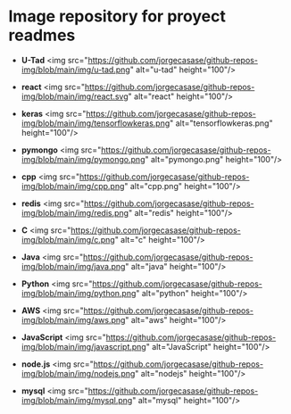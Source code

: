 # Image repository for proyect readmes

- **U-Tad** \<img src="https://github.com/jorgecasase/github-repos-img/blob/main/img/u-tad.png" alt="u-tad" height="100"/>

- **react** \<img src="https://github.com/jorgecasase/github-repos-img/blob/main/img/react.svg" alt="react" height="100"/>

- **keras** \<img src="https://github.com/jorgecasase/github-repos-img/blob/main/img/tensorflowkeras.png" alt="tensorflowkeras.png" height="100"/>

- **pymongo** \<img src="https://github.com/jorgecasase/github-repos-img/blob/main/img/pymongo.png" alt="pymongo.png" height="100"/>

- **cpp** \<img src="https://github.com/jorgecasase/github-repos-img/blob/main/img/cpp.png" alt="cpp.png" height="100"/>

- **redis** \<img src="https://github.com/jorgecasase/github-repos-img/blob/main/img/redis.png" alt="redis" height="100"/>

- **C** \<img src="https://github.com/jorgecasase/github-repos-img/blob/main/img/c.png" alt="c" height="100"/>

- **Java** \<img src="https://github.com/jorgecasase/github-repos-img/blob/main/img/java.png" alt="java" height="100"/>

- **Python** \<img src="https://github.com/jorgecasase/github-repos-img/blob/main/img/python.png" alt="python" height="100"/>

- **AWS** \<img src="https://github.com/jorgecasase/github-repos-img/blob/main/img/aws.png" alt="aws" height="100"/>

- **JavaScript** \<img src="https://github.com/jorgecasase/github-repos-img/blob/main/img/javascript.png" alt="JavaScript" height="100"/>

- **node.js** \<img src="https://github.com/jorgecasase/github-repos-img/blob/main/img/nodejs.png" alt="nodejs" height="100"/>

- **mysql** \<img src="https://github.com/jorgecasase/github-repos-img/blob/main/img/mysql.png" alt="mysql" height="100"/>
